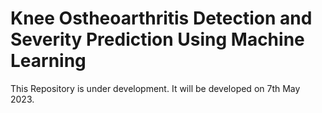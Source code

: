 # Knee Ostheoarthritis Detection and Severity Prediction Using Machine Learning
This Repository is under development. It will be developed on 7th May 2023.


